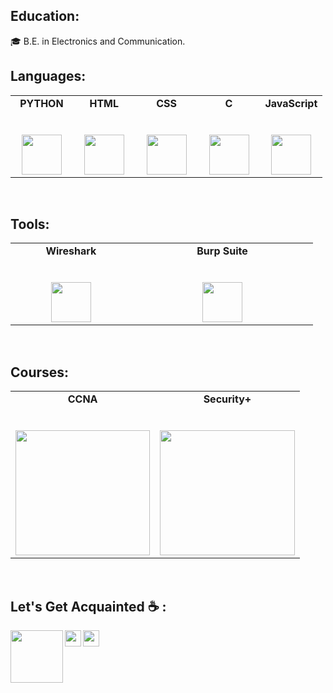 <!-- ### Hi there 👋


**l0neaadil/l0neaadil** is a ✨ _special_ ✨ repository because its `README.md` (this file) appears on your GitHub profile.

Here are some ideas to get you started:

- 🔭 I’m currently working on ...
- 🌱 I’m currently learning ...
- 👯 I’m looking to collaborate on ...
- 🤔 I’m looking for help with ...
- 💬 Ask me about ...
- 📫 How to reach me: ...
- 😄 Pronouns: ...
- ⚡ Fun fact: ...
-->
## Education:
🎓 B.E. in Electronics and Communication.
## Languages:

<table>
  <tbody>
    <tr valign="top">
      <td width="20%" align="center">
        <span><strong>PYTHON</strong></span><br><br><br>
        <img height="64px" src="https://cdn.svgporn.com/logos/python.svg">
      </td>
      <td width="20%" align="center">
        <span><strong>HTML</strong></span><br><br><br>
        <img height="64px" src="https://cdn.svgporn.com/logos/html-5.svg">
      </td>
      <td width="20%" align="center">
        <span><strong>CSS</strong></span><br><br><br>
        <img height="64px" src="https://cdn.svgporn.com/logos/css-3.svg">
      </td>
      <td width="20%" align="center">
        <span><strong>C</strong></span><br><br><br>
        <img height="64px" src="https://cdn.svgporn.com/logos/c.svg">
      </td>
      <td width="20%" align="center">
        <span><strong>JavaScript</strong></span><br><br><br>
        <img height="64px" src="https://cdn.svgporn.com/logos/javascript.svg">
      </td>
      </tbody>
</table>
<br>

## Tools:

<table>
  <tbody>
    <tr valign="top">
      <td width="20%" align="center">
        <span><strong>Wireshark</strong></span><br><br><br>
        <img height="64px" src="https://upload.wikimedia.org/wikipedia/commons/d/df/Wireshark_icon.svg">
      </td>
      <td width="30%" align="center">
        <span><strong>Burp Suite</strong></span><br><br><br>
        <img height="64px" src="https://jacobriggs.io/tools/app/web/upload/large/3_eedab2dbcde47a63f847af0a612d1f8d.png">
      </td>
      </tbody>
</table>
<br>


## Courses:

<table>
  <tbody>
    <tr valign="top">
      <td width="20%" align="center">
        <span><strong>CCNA</strong></span><br><br><br>
        <img height="200px" src="https://media.giphy.com/media/Zx1KzuQBR8wIbrm81t/giphy.gif" width="100%">
      </td>
      <td width="20%" align="center">
        <span><strong>Security+</strong></span><br><br><br>
        <img height="200px" src="https://media.giphy.com/media/077i6AULCXc0FKTj9s/giphy.gif" width="100%">
      </td>
      </tbody>
</table>

<br>

## Let's Get Acquainted ☕ :

  <a href="https://www.linkedin.com/in/l0neaadil/">
    <img align="left" width="84px" src="https://cdn.svgporn.com/logos/linkedin.svg" />
  </a>
  <a href="https://twitter.com/l0neaadil">
    <img align="left" width="26px" src="https://cdn.svgporn.com/logos/twitter.svg" />
  </a>
  <a href="mailto:loneaadil008@gmail.com">
    <img align="left" width="26px" src="https://cdn.svgporn.com/logos/google-gmail.svg" />
  </a>


